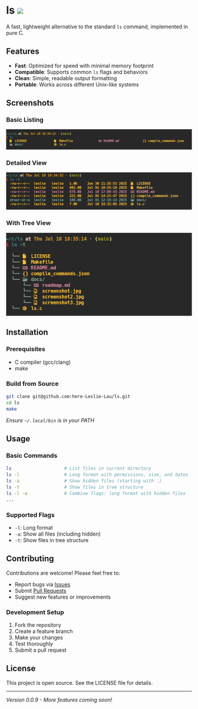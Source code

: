 # ls [![](https://img.shields.io/badge/tag-v0.0.9-green.svg)](https://img.shields.io/badge/tag-v0.0.9-green)

A fast, lightweight alternative to the standard `ls` command, implemented in pure C.

## Features

- **Fast**: Optimized for speed with minimal memory footprint
- **Compatible**: Supports common `ls` flags and behaviors
- **Clean**: Simple, readable output formatting
- **Portable**: Works across different Unix-like systems

## Screenshots

### Basic Listing
![screenshot1](docs/screenshot.jpg)

### Detailed View
![screenshot2](docs/screenshot2.jpg)

### With Tree View
![screenshot3](docs/screenshot3.jpg)

## Installation

### Prerequisites
- C compiler (gcc/clang)
- make

### Build from Source

```bash
git clone git@github.com:here-Leslie-Lau/ls.git
cd ls
make
```

*Ensure `~/.local/bin` is in your PATH*

## Usage

### Basic Commands
```bash
ls                    # List files in current directory
ls -l                 # Long format with permissions, size, and dates
ls -a                 # Show hidden files (starting with .)
ls -t                 # Show files in tree structure
ls -l -a              # Combine flags: long format with hidden files
...
```

### Supported Flags
- `-l`: Long format
- `-a`: Show all files (including hidden)
- `-t`: Show files in tree structure

## Contributing

Contributions are welcome! Please feel free to:
- Report bugs via [Issues](https://github.com/here-Leslie-Lau/ls/issues)
- Submit [Pull Requests](https://github.com/here-Leslie-Lau/ls/pulls)
- Suggest new features or improvements

### Development Setup
1. Fork the repository
2. Create a feature branch
3. Make your changes
4. Test thoroughly
5. Submit a pull request

## License

This project is open source. See the LICENSE file for details.

---

*Version 0.0.9 - More features coming soon!*
